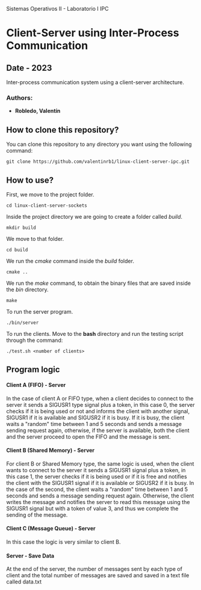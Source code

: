 Sistemas Operativos II - Laboratorio I IPC
# Client-Server using Inter-Process Communication

## Date - 2023

Inter-process communication system using a client-server architecture.

### Authors:
- **Robledo, Valentín**

## How to clone this repository?
You can clone this repository to any directory you want using the following command:

```console
git clone https://github.com/valentinrb1/linux-client-server-ipc.git
```

## How to use?
First, we move to the project folder.

```console
cd linux-client-server-sockets
```

Inside the project directory we are going to create a folder called *build*.

```console
mkdir build
```

We move to that folder.
```console
cd build
```

We run the *cmake* command inside the *build* folder.
```console
cmake ..
```

We run the *make* command, to obtain the binary files that are saved inside the *bin* directory.
```console
make
```

To run the server program.
```console
./bin/server
```

To run the clients. Move to the **bash** directory and run the testing script through the command:
```console
./test.sh <number of clients>
```

## Program logic
#### Client A (FIFO) - Server
In the case of client A or FIFO type, when a client decides to connect to the server it sends a SIGUSR1 type signal plus a token, in this case 0, the server checks if it is being used or not and informs the client with another signal, SIGUSR1 if it is available and SIGUSR2 if it is busy. If it is busy, the client waits a "random" time between 1 and 5 seconds and sends a message sending request again, otherwise, if the server is available, both the client and the server proceed to open the FIFO and the message is sent.

#### Client B (Shared Memory) - Server
For client B or Shared Memory type, the same logic is used, when the client wants to connect to the server it sends a SIGUSR1 signal plus a token, in this case 1, the server checks if it is being used or if it is free and notifies the client with the SIGUSR1 signal if it is available or SIGUSR2 if it is busy. In the case of the second, the client waits a "random" time between 1 and 5 seconds and sends a message sending request again. Otherwise, the client writes the message and notifies the server to read this message using the SIGUSR1 signal but with a token of value 3, and thus we complete the sending of the message.

#### Client C (Message Queue) - Server
In this case the logic is very similar to client B.

#### Server - Save Data
At the end of the server, the number of messages sent by each type of client and the total number of messages are saved and saved in a text file called data.txt
